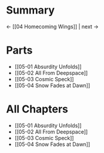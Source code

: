 # Summary


← [[04 Homecoming Wings]] | next →
# Parts
* [[05-01 Absurdity Unfolds]]
* [[05-02 All From Deepspace]]
* [[05-03 Cosmic Speck]]
* [[05-04 Snow Fades at Dawn]]

# All Chapters

* [[05-01 Absurdity Unfolds]]
* [[05-02 All From Deepspace]]
* [[05-03 Cosmic Speck]]
* [[05-04 Snow Fades at Dawn]]